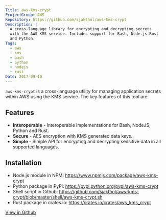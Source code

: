 ```yaml
---
Title: aws-kms-crypt
ProjectGroup: AWS
Repository: https://github.com/sjakthol/aws-kms-crypt
Description: |
  A cross-language library for encrypting and decrypting secrets
  with the AWS KMS service. Includes support for Bash, Node.js Rust
  and Python.
Tags:
  - aws
  - kms
  - bash
  - python
  - nodejs
  - rust
Date: 2017-09-10
---
```


`aws-kms-crypt` is a cross-language utility for managing application secrets
within AWS using the KMS service. The key features of this tool are:

## Features

* **Interoperable** - Interoperable implementations for Bash, NodeJS, Python and Rust.
* **Secure** - AES encryption with KMS generated data keys.
* **Simple** - Simple API for encrypting and decrypting sensitive data in all supported languages.


## Installation

* Node.js module in NPM: https://www.npmjs.com/package/aws-kms-crypt
* Python package in PyPi: https://pypi.python.org/pypi/aws-kms-crypt
* Shell script in Github: https://github.com/sjakthol/aws-kms-crypt/blob/master/shell/aws-kms-crypt.sh
* Rust package in crates.io: https://crates.io/crates/aws_kms_crypt

<a target="_blank" rel="noopener" href="https://github.com/sjakthol/aws-kms-crypt">View in Github</a>